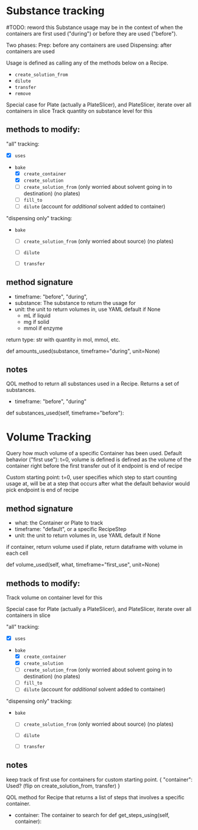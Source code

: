 # Substance tracking
#TODO: reword this
Substance usage may be in the context of when the containers are first used ("during") or before they are used ("before").

Two phases:
Prep: before any containers are used
Dispensing: after containers are used

Usage is defined as calling any of the methods below on a Recipe.
- `create_solution_from`
- `dilute`
- `transfer`
- `remove`

Special case for Plate (actually a PlateSlicer), and PlateSlicer, iterate over all containers in slice
Track quantity on substance level for this

## methods to modify:

"all" tracking:
- [x] `uses`
- `bake`
    - [x] `create_container`
    - [x] `create_solution`
    - [ ] `create_solution_from` (only worried about solvent going in to destination) (no plates)
    - [ ] `fill_to`
    - [ ] `dilute` (account for *additional* solvent added to container)

"dispensing only" tracking:
- `bake`
    - [ ] `create_solution_from` (only worried about source) (no plates)
    - [ ] `dilute`
    - [ ] `transfer`
  


## method signature
- timeframe: "before", "during",
- substance: The substance to return the usage for
- unit: the unit to return volumes in, use YAML default if None
  - mL if liquid
  - mg if solid
  - mmol if enzyme

return type: str with quantity in mol, mmol, etc.

def amounts_used(substance, timeframe="during", unit=None)


## notes
QOL method to return all substances used in a Recipe. Returns a set of substances.
- timeframe: "before", "during"
 
def substances_used(self, timeframe="before"):


# Volume Tracking
Query how much volume of a specific Container has been used.
Default behavior ("first use"): 
    t=0, volume is defined is defined as the volume of the container right before the first transfer out of it
    endpoint is end of recipe

Custom starting point:
    t=0, user specifies which step to start counting usage at, will be at a step that occurs after what the default behavior would pick
    endpoint is end of recipe

## method signature
- what: the Container or Plate to track
- timeframe: "default", or a specific RecipeStep
- unit: the unit to return volumes in, use YAML default if None

if container, return volume used
if plate, return dataframe with volume in each cell

def volume_used(self, what, timeframe="first_use", unit=None)


## methods to modify:
Track volume on container level for this

Special case for Plate (actually a PlateSlicer), and PlateSlicer, iterate over all containers in slice

"all" tracking:
- [x] `uses`
- `bake`
    - [x] `create_container`
    - [x] `create_solution`
    - [ ] `create_solution_from` (only worried about solvent going in to destination) (no plates)
    - [ ] `fill_to`
    - [ ] `dilute` (account for *additional* solvent added to container)

"dispensing only" tracking:
- `bake`
    - [ ] `create_solution_from` (only worried about source) (no plates)
    - [ ] `dilute`
    - [ ] `transfer`


## notes
keep track of first use for containers for custom starting point.
{
"container": Used? (flip on create_solution_from, transfer)
}



QOL method for Recipe that returns a list of steps that involves a specific container.

- container: The container to search for
def get_steps_using(self, container):

